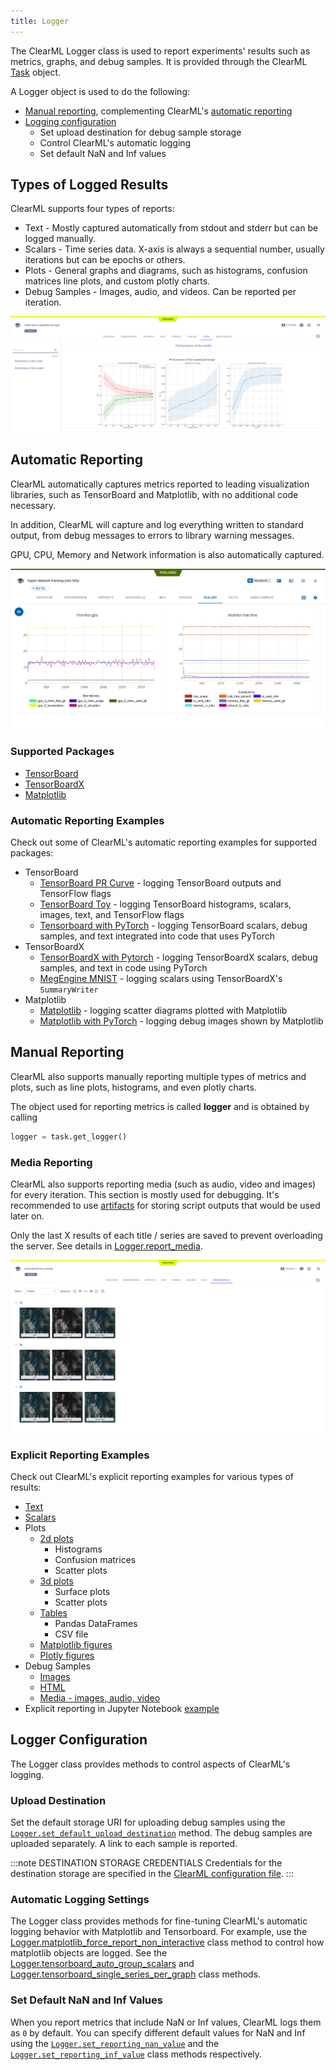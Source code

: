 ```yaml
---
title: Logger
---
```


The ClearML Logger class is used to report experiments' results such as metrics, graphs, and debug samples. It is provided 
through the ClearML [Task](task.md) object. 

A Logger object is used to do the following:
* [Manual reporting](#manual-reporting), complementing ClearML's [automatic reporting](#automatic-reporting)
* [Logging configuration](#logger-configuration)
    * Set upload destination for debug sample storage
    * Control ClearML's automatic logging
    * Set default NaN and Inf values
    
## Types of Logged Results
ClearML supports four types of reports:
- Text - Mostly captured automatically from stdout and stderr but can be logged manually.
- Scalars - Time series data. X-axis is always a sequential number, usually iterations but can be epochs or others.
- Plots - General graphs and diagrams, such as histograms, confusion matrices line plots, and custom plotly charts.
- Debug Samples - Images, audio, and videos. Can be reported per iteration.

![image](../img/fundamentals_logger_results.png)

## Automatic Reporting

ClearML automatically captures metrics reported to leading visualization libraries, such as TensorBoard and Matplotlib, 
with no additional code necessary.

In addition, ClearML will capture and log everything written to standard output, from debug messages to errors to 
library warning messages.

GPU, CPU, Memory and Network information is also automatically captured.

![image](../img/fundamentals_logger_cpu_monitoring.png)

### Supported Packages
- [TensorBoard](https://www.tensorflow.org/tensorboard)
- [TensorBoardX](https://github.com/lanpa/tensorboardX)
- [Matplotlib](https://matplotlib.org/)

### Automatic Reporting Examples
Check out some of ClearML's automatic reporting examples for supported packages:
* TensorBoard
  * [TensorBoard PR Curve](../guides/frameworks/tensorflow/tensorboard_pr_curve.md) - logging TensorBoard outputs and
    TensorFlow flags
  * [TensorBoard Toy](../guides/frameworks/tensorflow/tensorboard_toy.md) - logging TensorBoard histograms, scalars, images, text, and 
    TensorFlow flags
  * [Tensorboard with PyTorch](../guides/frameworks/pytorch/pytorch_tensorboard.md) - logging TensorBoard scalars, debug samples, and text integrated into 
    code that uses PyTorch
* TensorBoardX
  * [TensorBoardX with Pytorch](../guides/frameworks/tensorboardx/tensorboardx.md) - logging TensorBoardX scalars, debug 
  samples, and text in code using PyTorch
  * [MegEngine MNIST](../guides/frameworks/megengine/megengine_mnist.md) - logging scalars using TensorBoardX's `SummaryWriter`  
* Matplotlib 
  * [Matplotlib](../guides/frameworks/matplotlib/matplotlib_example.md) - logging scatter diagrams plotted with Matplotlib
  * [Matplotlib with PyTorch](../guides/frameworks/pytorch/pytorch_matplotlib.md) - logging debug images shown 
    by Matplotlib
    
## Manual Reporting

ClearML also supports manually reporting multiple types of metrics and plots, such as line plots, histograms, and even plotly 
charts.


The object used for reporting metrics is called **logger** and is obtained by calling

```python
logger = task.get_logger()
```

### Media Reporting

ClearML also supports reporting media (such as audio, video and images) for every iteration.
This section is mostly used for debugging. It's recommended to use [artifacts](task.md#artifacts) for storing script 
outputs that would be used later on.

Only the last X results of each title / series are saved to prevent overloading the server.
See details in [Logger.report_media](../references/sdk/logger.md#report_media). 

![image](../img/fundamentals_logger_reported_images.png)

### Explicit Reporting Examples

Check out ClearML's explicit reporting examples for various types of results:
- [Text](../guides/reporting/text_reporting.md) 
- [Scalars](../guides/reporting/scalar_reporting.md)
- Plots 
    - [2d plots](../guides/reporting/scatter_hist_confusion_mat_reporting.md)
      - Histograms
      - Confusion matrices
      - Scatter plots
    - [3d plots](../guides/reporting/3d_plots_reporting.md)
      - Surface plots
      - Scatter plots
    - [Tables](../guides/reporting/pandas_reporting.md)
        - Pandas DataFrames 
        - CSV file
    - [Matplotlib figures](../guides/reporting/manual_matplotlib_reporting.md)
    - [Plotly figures](../guides/reporting/plotly_reporting.md)
- Debug Samples
    - [Images](../guides/reporting/image_reporting.md)
    - [HTML](../guides/reporting/html_reporting.md)
    - [Media - images, audio, video](../guides/reporting/media_reporting.md)
- Explicit reporting in Jupyter Notebook [example](../guides/reporting/clearml_logging_example.md)

## Logger Configuration
The Logger class provides methods to control aspects of ClearML's logging.

### Upload Destination
Set the default storage URI for uploading debug samples using the [`Logger.set_default_upload_destination`](../references/sdk/logger.md#set_default_upload_destination) method.
The debug samples are uploaded separately. A link to each sample is reported.

:::note DESTINATION STORAGE CREDENTIALS
Credentials for the destination storage are specified in the [ClearML configuration file](../configs/clearml_conf.md#sdk-section). 
:::

### Automatic Logging Settings
The Logger class provides methods for fine-tuning ClearML's automatic logging behavior with Matplotlib and Tensorboard. 
For example, use the [Logger.matplotlib_force_report_non_interactive](../references/sdk/logger.md#loggermatplotlib_force_report_non_interactive) 
class method to control how matplotlib objects are logged. See the [Logger.tensorboard_auto_group_scalars](../references/sdk/logger.md#loggertensorboard_auto_group_scalars) 
and [Logger.tensorboard_single_series_per_graph](../references/sdk/logger.md#loggertensorboard_single_series_per_graph) 
class methods.  


### Set Default NaN and Inf Values
When you report metrics that include NaN or Inf values, ClearML logs them as `0` by default. You can specify
different default values for NaN and Inf using the [`Logger.set_reporting_nan_value`](../references/sdk/logger.md#loggerset_reporting_nan_value) 
and the [`Logger.set_reporting_inf_value`](../references/sdk/logger.md#loggerset_reporting_inf_value) class methods respectively. 